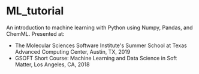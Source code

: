 # ML_tutorial

An introduction to machine learning with Python using Numpy, Pandas, and ChemML. Presented at:
- The Molecular Sciences Software Institute's Summer School at Texas Advanced Computing Center, Austin, TX, 2019
- GSOFT Short Course: Machine Learning and Data Science in Soft Matter, Los Angeles, CA, 2018
